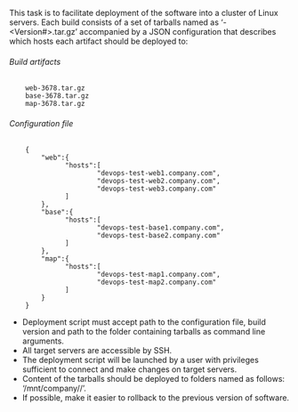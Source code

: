 This task is to facilitate deployment of the software into a cluster of Linux
servers. Each build consists of a set of tarballs named as ‘<artifact>-<Version#>.tar.gz’
accompanied by a JSON configuration that describes which hosts each artifact should be 
deployed to: <br />

###### Build	artifacts
```
    web-3678.tar.gz
    base-3678.tar.gz
    map-3678.tar.gz
```
###### Configuration	file
```
    {
        "web":{
              "hosts":[
                      "devops-test-web1.company.com",
                      "devops-test-web2.company.com",
                      "devops-test-web3.company.com"
              ]
        },
        "base":{
              "hosts":[
                      "devops-test-base1.company.com",
                      "devops-test-base2.company.com"
              ]
        },
        "map":{
              "hosts":[
                      "devops-test-map1.company.com",
                      "devops-test-map2.company.com"
              ]
        }
    }
```
* Deployment script must accept path to the configuration file, build version and path to the folder containing tarballs as command line arguments.
* All target servers are accessible by SSH.
* The deployment script will be launched by a user with privileges sufficient to connect and make changes on target servers.
* Content of the tarballs should be deployed to folders named as follows: ‘/mnt/company/<artifact>/’.
* If possible, make it easier to rollback to the previous version of software.
